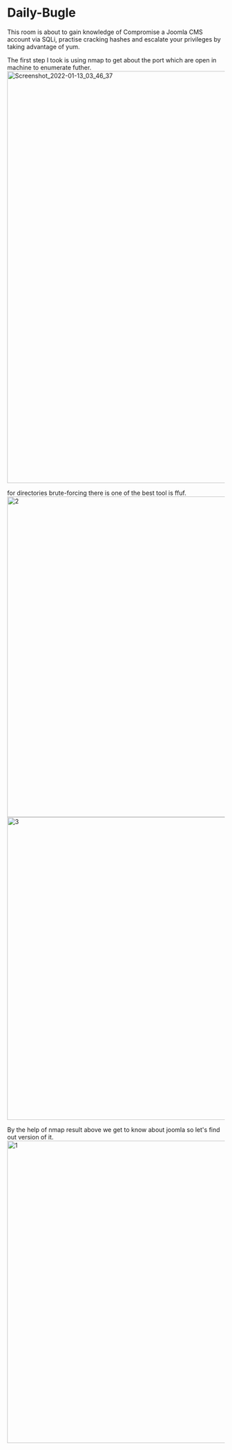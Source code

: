 # Daily-Bugle
This room is about to gain knowledge of Compromise a Joomla CMS account via SQLi, practise cracking hashes and escalate your privileges by taking advantage of yum.

The first step I took is using nmap to get about the port which are open in machine to enumerate futher.
<img width="951" alt="Screenshot_2022-01-13_03_46_37" src="https://user-images.githubusercontent.com/96518581/149460729-c34231a0-0dc8-46db-b05e-bce9cc8a0bf0.png">

for directories brute-forcing there is one of the best tool is ffuf.
<img width="740" alt="2" src="https://user-images.githubusercontent.com/96518581/149462970-1b1e9152-5de6-47a4-bb29-817de88adc7c.png">
<img width="699" alt="3" src="https://user-images.githubusercontent.com/96518581/149463024-20d39fac-86a8-4763-9042-6bec5c027afa.png">

By the help of nmap result above we get to know about joomla so let's find out version of it.
<img width="698" alt="1" src="https://user-images.githubusercontent.com/96518581/149464410-fa13e39b-8a02-4b5f-8598-ecf72684b433.png">

